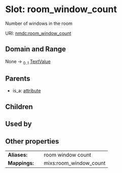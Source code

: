 
# Slot: room_window_count


Number of windows in the room

URI: [nmdc:room_window_count](https://microbiomedata/meta/room_window_count)


## Domain and Range

None &#8594;  <sub>0..1</sub> [TextValue](TextValue.md)

## Parents

 *  is_a: [attribute](attribute.md)

## Children


## Used by


## Other properties

|  |  |  |
| --- | --- | --- |
| **Aliases:** | | room window count |
| **Mappings:** | | mixs:room_window_count |

